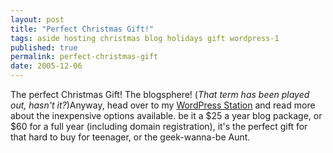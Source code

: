 ```yaml
---
layout: post
title: "Perfect Christmas Gift!"
tags: aside hosting christmas blog holidays gift wordpress-1
published: true
permalink: perfect-christmas-gift
date: 2005-12-06
---
```


The perfect Christmas Gift!  The blogsphere! (<em>That term has been played out, hasn't it?</em>)Anyway, head over to my <a href="http://wpstation.com/2005/site-news/perfect-holiday-gift/">WordPress Station</a> and read more about the inexpensive options available.  be it a $25 a year blog package, or $60 for a full year (including domain registration), it's the perfect gift for that hard to buy for teenager, or the geek-wanna-be Aunt.
